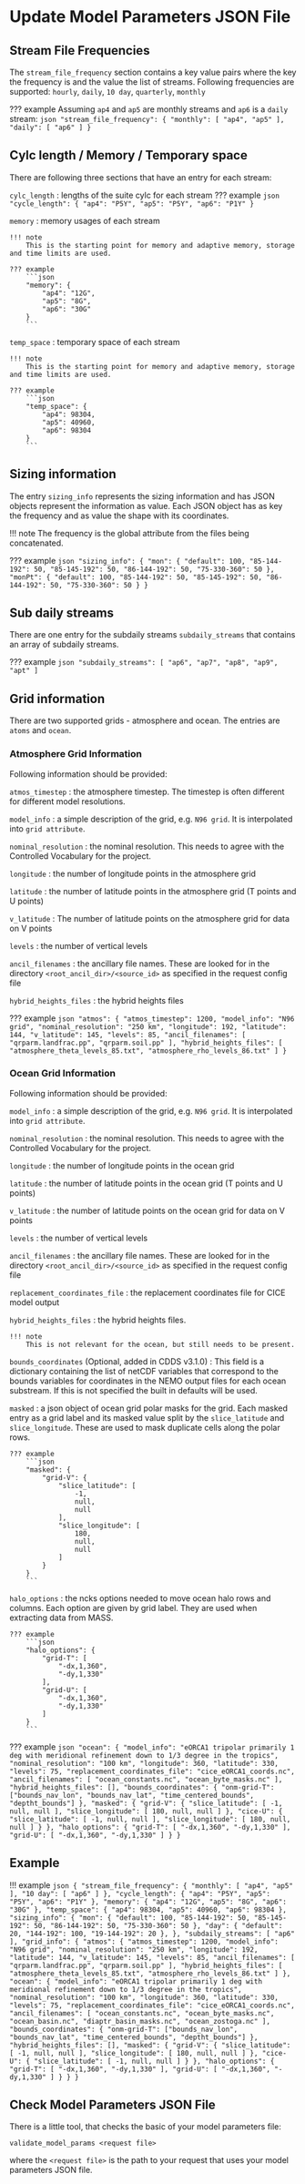 # Update Model Parameters JSON File

## Stream File Frequencies

The `stream_file_frequency` section contains a key value pairs where the key the frequency is and the value the list of 
streams. Following frequencies are supported: `hourly`, `daily`, `10 day`, `quarterly`, `monthly`

??? example
    Assuming `ap4` and `ap5` are monthly streams and `ap6` is a `daily` stream:
    ```json
    "stream_file_frequency": {
       "monthly": [
           "ap4",
           "ap5"
       ],
       "daily": [
          "ap6"
       ]
    }
    ```

## Cylc length / Memory / Temporary space

There are following three sections that have an entry for each stream:

`cylc_length`
:   lengths of the suite cylc for each stream
    ??? example
        ```json
        "cycle_length": {
            "ap4": "P5Y",
            "ap5": "P5Y",
            "ap6": "P1Y"
        }
        ```

`memory`
:   memory usages of each stream

    !!! note
        This is the starting point for memory and adaptive memory, storage and time limits are used.

    ??? example
        ```json
        "memory": {
            "ap4": "12G",
            "ap5": "8G",
            "ap6": "30G"
        }
        ```

`temp_space`
:   temporary space of each stream

    !!! note
        This is the starting point for memory and adaptive memory, storage and time limits are used.

    ??? example
        ```json
        "temp_space": {
            "ap4": 98304,
            "ap5": 40960,
            "ap6": 98304
        }
        ```

## Sizing information

The entry `sizing_info` represents the sizing information and has JSON objects represent the information as value. Each 
JSON object has as key the frequency and as value the shape with its coordinates.

!!! note
    The frequency is the global attribute from the files being concatenated.

??? example
    ```json
    "sizing_info": {
        "mon": {
            "default": 100,
            "85-144-192": 50,
            "85-145-192": 50,
            "86-144-192": 50,
            "75-330-360": 50
        },
        "monPt": {
            "default": 100,
            "85-144-192": 50,
            "85-145-192": 50,
            "86-144-192": 50,
            "75-330-360": 50
        }
    }
    ```

## Sub daily streams

There are one entry for the subdaily streams `subdaily_streams` that contains an array of subdaily streams.

??? example
    ```json
    "subdaily_streams": [
        "ap6",
        "ap7",
        "ap8",
        "ap9",
        "apt"
    ]
    ```

## Grid information

There are two supported grids - atmosphere and ocean. The entries are `atoms` and `ocean`.

### Atmosphere Grid Information

Following information should be provided:

`atmos_timestep`
:   the atmosphere timestep. The timestep is often different for different model resolutions.

`model_info`
:   a simple description of the grid, e.g. `N96 grid`. It is interpolated into `grid attribute`.

`nominal_resolution`
:   the nominal resolution. This needs to agree with the Controlled Vocabulary for the project.

`longitude`
:   the number of longitude points in the atmosphere grid

`latitude`
:   the number of latitude points in the atmosphere grid (T points and U points)

`v_latitude`
:   The number of latitude points on the atmosphere grid for data on V points

`levels`
:   the number of vertical levels

`ancil_filenames`
:   the ancillary file names. These are looked for in the directory `<root_ancil_dir>/<source_id>` as specified in the 
    request config file

`hybrid_heights_files`
:   the hybrid heights files

??? example
    ```json
    "atmos": {
      "atmos_timestep": 1200,
      "model_info": "N96 grid",
      "nominal_resolution": "250 km",
      "longitude": 192,
      "latitude": 144,
      "v_latitude": 145,
      "levels": 85,
      "ancil_filenames": [
        "qrparm.landfrac.pp",
        "qrparm.soil.pp"
      ],
      "hybrid_heights_files": [
        "atmosphere_theta_levels_85.txt",
        "atmosphere_rho_levels_86.txt"
      ]
    }
    ```

### Ocean Grid Information

Following information should be provided:

`model_info`
:   a simple description of the grid, e.g. `N96 grid`. It is interpolated into `grid attribute`.

`nominal_resolution`
:   the nominal resolution. This needs to agree with the Controlled Vocabulary for the project.

`longitude`
:   the number of longitude points in the ocean grid

`latitude`
:   the number of latitude points in the ocean grid (T points and U points)

`v_latitude`
:   the number of latitude points on the ocean grid for data on V points

`levels`
:   the number of vertical levels

`ancil_filenames`
:   the ancillary file names. These are looked for in the directory `<root_ancil_dir>/<source_id>` as specified in the 
    request config file

`replacement_coordinates_file`
:   the replacement coordinates file for CICE model output

`hybrid_heights_files`
:   the hybrid heights files.

    !!! note
        This is not relevant for the ocean, but still needs to be present.

`bounds_coordinates` (Optional, added in CDDS v3.1.0)
:   This field is a dictionary containing the list of netCDF variables that correspond to the bounds variables for
    coordinates in the NEMO output files for each ocean substream. If this is not specified the built in defaults 
    will be used.

`masked`
:   a json object of ocean grid polar masks for the grid. Each masked entry as a grid label and its masked value split 
    by the `slice_latitude` and `slice_longitude`. These are used to mask duplicate cells along the polar rows.

    ??? example
        ```json
        "masked": {
            "grid-V": {
                "slice_latitude": [
                    -1,
                    null,
                    null
                ],
                "slice_longitude": [
                    180,
                    null,
                    null
                ]
            }
        }
        ```

`halo_options`
:   the ncks options needed to move ocean halo rows and columns. Each option are given by grid label. They are used when 
    extracting data from MASS.

    ??? example
        ```json
        "halo_options": {
            "grid-T": [
                "-dx,1,360",
                "-dy,1,330"
            ],
            "grid-U": [
                "-dx,1,360",
                "-dy,1,330"
            ]
        }
        ```

??? example
    ```json
    "ocean": {
        "model_info": "eORCA1 tripolar primarily 1 deg with meridional refinement down to 1/3 degree in the tropics",
        "nominal_resolution": "100 km",
        "longitude": 360,
        "latitude": 330,
        "levels": 75,
        "replacement_coordinates_file": "cice_eORCA1_coords.nc",
        "ancil_filenames": [
            "ocean_constants.nc",
            "ocean_byte_masks.nc"
        ],
        "hybrid_heights_files": [],
        "bounds_coordinates": {
          "onm-grid-T": ["bounds_nav_lon", "bounds_nav_lat", "time_centered_bounds", "deptht_bounds"]
        },
        "masked": {
            "grid-V": {
                "slice_latitude": [
                    -1,
                    null,
                    null
                ],
                "slice_longitude": [
                    180,
                    null,
                    null
                ]
            },
            "cice-U": {
                "slice_latitude": [
                    -1,
                    null,
                    null
                ],
                "slice_longitude": [
                    180,
                    null,
                    null
                ]
            }
        },
        "halo_options": {
            "grid-T": [
                "-dx,1,360",
                "-dy,1,330"
            ],
            "grid-U": [
                "-dx,1,360",
                "-dy,1,330"
            ]
        }
    }
    ```

## Example
!!! example
    ```json
    {
    "stream_file_frequency": {
        "monthly": [
            "ap4",
            "ap5"
        ],
        "10 day": [
          "ap6"
       ]
    },
    "cycle_length": {
        "ap4": "P5Y",
        "ap5": "P5Y",
        "ap6": "P1Y"
    },
    "memory": {
        "ap4": "12G",
        "ap5": "8G",
        "ap6": "30G"
    },
    "temp_space": {
        "ap4": 98304,
        "ap5": 40960,
        "ap6": 98304
    },
    "sizing_info": {
        "mon": {
            "default": 100,
            "85-144-192": 50,
            "85-145-192": 50,
            "86-144-192": 50,
            "75-330-360": 50
        },
        "day": {
            "default": 20,
            "144-192": 100,
            "19-144-192": 20
        },
    },
    "subdaily_streams": [
        "ap6"
    ],
    "grid_info": {
        "atmos": {
            "atmos_timestep": 1200,
            "model_info": "N96 grid",
            "nominal_resolution": "250 km",
            "longitude": 192,
            "latitude": 144,
            "v_latitude": 145,
            "levels": 85,
            "ancil_filenames": [
                "qrparm.landfrac.pp",
                "qrparm.soil.pp"
            ],
            "hybrid_heights_files": [
                "atmosphere_theta_levels_85.txt",
                "atmosphere_rho_levels_86.txt"
            ]
        },
        "ocean": {
            "model_info": "eORCA1 tripolar primarily 1 deg with meridional refinement down to 1/3 degree in the tropics",
            "nominal_resolution": "100 km",
            "longitude": 360,
            "latitude": 330,
            "levels": 75,
            "replacement_coordinates_file": "cice_eORCA1_coords.nc",
            "ancil_filenames": [
                "ocean_constants.nc",
                "ocean_byte_masks.nc",
                "ocean_basin.nc",
                "diaptr_basin_masks.nc",
                "ocean_zostoga.nc"
            ],
            "bounds_coordinates": {
                "onm-grid-T": ["bounds_nav_lon", "bounds_nav_lat", "time_centered_bounds", "deptht_bounds"]
            },
            "hybrid_heights_files": [],
            "masked": {
                "grid-V": {
                    "slice_latitude": [
                    -1,
                    null,
                    null
                    ],
                    "slice_longitude": [
                        180,
                        null,
                        null
                    ]
                },
                "cice-U": {
                    "slice_latitude": [
                        -1,
                        null,
                        null
                    ]
                }
            },
            "halo_options": {
                "grid-T": [
                    "-dx,1,360",
                    "-dy,1,330"
                ],
                "grid-U": [
                    "-dx,1,360",
                    "-dy,1,330"
                ]
            }
        }
    }
    ```

## Check Model Parameters JSON File

There is a little tool, that checks the basic of your model parameters file:
```commandline
validate_model_params <request file>
```
where the `<request file>` is the path to your request that uses your model parameters JSON file.